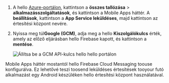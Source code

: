 
1. A hello [Azure-portálon](https://portal.azure.com/), kattintson a **összes tallózása** > **alkalmazásszolgáltatások**, és kattintson a Mobile Apps háttér. A **beállítások**, kattintson a **App Service leküldéses**, majd kattintson az értesítési központ nevére.
2. Nyissa meg túl**Google (GCM)**, adja meg a hello **Kiszolgálókulcs** érték, amely az előző eljárásban hello Firebase kapott, és kattintson a **mentése**.

    ![Állítsa be a GCM API-kulcs hello hello portálon](./media/app-service-mobile-android-configure-push/mobile-push-api-key.png)

Mobile Apps háttér mostantól hello Firebase Cloud Messaging toouse konfigurálva. Ez lehetővé teszi toosend leküldéses értesítések tooyour futó alkalmazást egy Android készüléken hello értesítési központ használatával.

<!-- URLs. -->


<!-- images -->
